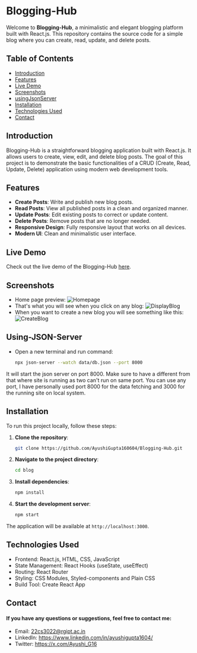 # Blogging-Hub

Welcome to **Blogging-Hub**, a minimalistic and elegant blogging platform built with React.js. This repository contains the source code for a simple blog where you can create, read, update, and delete posts.

## Table of Contents

- [Introduction](#introduction)
- [Features](#features)
- [Live Demo](#live-demo)
- [Screenshots](#screenshots)
- [usingJsonServer](#Using-JSON-Server)
- [Installation](#installation)
- [Technologies Used](#technologies-used)
- [Contact](#contact)

## Introduction

Blogging-Hub is a straightforward blogging application built with React.js. It allows users to create, view, edit, and delete blog posts. The goal of this project is to demonstrate the basic functionalities of a CRUD (Create, Read, Update, Delete) application using modern web development tools.

## Features

- **Create Posts**: Write and publish new blog posts.
- **Read Posts**: View all published posts in a clean and organized manner.
- **Update Posts**: Edit existing posts to correct or update content.
- **Delete Posts**: Remove posts that are no longer needed.
- **Responsive Design**: Fully responsive layout that works on all devices.
- **Modern UI**: Clean and minimalistic user interface.

## Live Demo

Check out the live demo of the Blogging-Hub [here](https://drive.google.com/file/d/1ZcPxDboFcFJAFdxjL_9YeedfEfkSIHZj/view?usp=sharing).

## Screenshots
- Home page preview:
  ![Homepage](#)
- That's what you will see when you click on any blog:
  ![DisplayBlog](#)
- When you want to create a new blog you will see something like this:
  ![CreateBlog](#)

## Using-JSON-Server
- Open a new terminal and run command:
   ```bash
   npx json-server --watch data/db.json --port 8000
It will start the json server on port 8000.
Make sure to have a different from that where site is running as two can't run on same port.
You can use any port, I have personally used port 8000 for the data fetching and 3000 for the running site on local system.

## Installation

To run this project locally, follow these steps:

1. **Clone the repository**:
   ```bash
   git clone https://github.com/AyushiGupta160604/Blogging-Hub.git
2. **Navigate to the project directory**:
   ```bash
   cd blog
3. **Install dependencies**:
   ```bash
   npm install
4. **Start the development server**:
   ```bash
   npm start

The application will be available at `http://localhost:3000`.

## Technologies Used
- Frontend: React.js, HTML, CSS, JavaScript
- State Management: React Hooks (useState, useEffect)
- Routing: React Router
- Styling: CSS Modules, Styled-components and Plain CSS
- Build Tool: Create React App

## Contact
#### If you have any questions or suggestions, feel free to contact me:
- Email: 22cs3022@rgipt.ac.in
- LinkedIn: https://www.linkedin.com/in/ayushigupta1604/
- Twitter: https://x.com/Ayushi_G16
